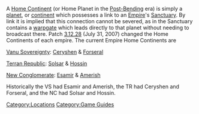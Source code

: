 A [Home Continent](Home_Continent.md) (or Home Planet in the
[Post-Bending](../etc/The_Bending.md) era) is simply a
[planet](Planet.md), or [continent](Continent.md) which
possesses a link to an [Empire](../terminology/Empire.md)'s
[Sanctuary](Sanctuary.md). By link it is implied that this
connection cannot be severed, as in the Sanctuary contains a
[warpgate](Warpgate.md) which leads directly to that planet
without needing to broadcast there. Patch [3.12.28](3.md.12.28)
(July 31, 2007) changed the Home Continents of each empire. The current
Empire Home Continents are

[Vanu Sovereignty](../etc/Vanu_Sovereignty.md):
[Ceryshen](Ceryshen.md) & [Forseral](Forseral.md)

[Terran Republic](../etc/Terran_Republic.md):
[Solsar](Solsar.md) & [Hossin](Hossin.md)

[New Conglomerate](../etc/New_Conglomerate.md):
[Esamir](Esamir.md) & [Amerish](Amerish.md)

Historically the VS had Esamir and Amerish, the TR had Ceryshen and
Forseral, and the NC had Solsar and Hossin.

[Category:Locations](Category:Locations.md) [Category:Game
Guides](Category:Game_Guides.md)
